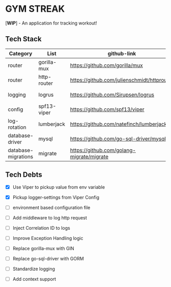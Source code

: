 # GYM STREAK
[**WIP**] - An application for tracking workout!

## Tech Stack

| Category            | List        | github-link                                 | links | go command                                    |
|---------------------|-------------|---------------------------------------------|-------|-----------------------------------------------|
| router              | gorilla-mux | https://github.com/gorilla/mux              | -     | go get -u github.com/gorilla/mux              |
| router              | http-router | https://github.com/julienschmidt/httprouter | -     | go get -u github.com/julienschmidt/httprouter |
| logging             | logrus      | https://github.com/Sirupsen/logrus          | -     | go get -u github.com/sirupsen/logrus          |
| config              | spf13-viper | https://github.com/spf13/viper              | -     | go get github.com/spf13/viper                 |
| log-rotation        | lumberjack  | https://github.com/natefinch/lumberjack     | -     |                                               |
| database-driver     | mysql       | https://github.com/go-sql-driver/mysql      | -     | go get github.com/go-sql-driver/mysql         |
| database-migrations | migrate     | https://github.com/golang-migrate/migrate   | -     | go get github.com/go-sql-driver/mysql         |



## Tech Debts
- [x] Use Viper to pickup value from env variable 
- [x] Pickup logger-settings from Viper Config
- [ ] environment based configuration file
- [ ] Add middleware to log http request
- [ ] Inject Correlation ID to logs
- [ ] Improve Exception Handling logic
- [ ] Replace gorilla-mux with GIN
- [ ] Replace go-sql-driver with GORM
- [ ] Standardize logging
- [ ] Add context support

